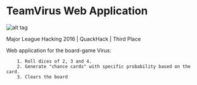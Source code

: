 # TeamVirus Web Application

![alt tag](https://raw.githubusercontent.com/doomcat9167/TeamVirusWebApp/assets/logos/VirusRender.png)

Major League Hacking 2016 | QuackHack | Third Place

Web application for the board-game Virus:

        1. Roll dices of 2, 3 and 4.
        2. Generate "chance cards" with specific probability based on the card.
        3. Clears the board
